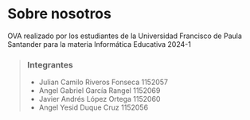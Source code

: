 # Sobre nosotros

OVA realizado por los estudiantes de la Universidad Francisco de Paula Santander para la materia Informática Educativa 2024-1

> ### Integrantes
>
> - Julian Camilo Riveros Fonseca 1152057
> - Angel Gabriel García Rangel 1152069
> - Javier Andrés López Ortega 1152060
> - Angel Yesid Duque Cruz 1152056
